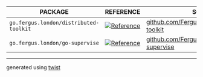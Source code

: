 |                PACKAGE                 |                                                                 REFERENCE                                                                  |                                                 SOURCE                                                 |
|----------------------------------------|--------------------------------------------------------------------------------------------------------------------------------------------|--------------------------------------------------------------------------------------------------------|
| `go.fergus.london/distributed-toolkit` | [![Reference](https://pkg.go.dev/badge/go.fergus.london/distributed-toolkit.svg)](https://pkg.go.dev/go.fergus.london/distributed-toolkit) | [github.com/FergusInLondon/distributed-toolkit](https://github.com/FergusInLondon/distributed-toolkit) |
| `go.fergus.london/go-supervise`        | [![Reference](https://pkg.go.dev/badge/go.fergus.london/go-supervise.svg)](https://pkg.go.dev/go.fergus.london/go-supervise)               | [github.com/FergusInLondon/go-supervise](https://github.com/FergusInLondon/go-supervise)               |

---

generated using [twist](https://go.bobheadxi.dev/twist)
